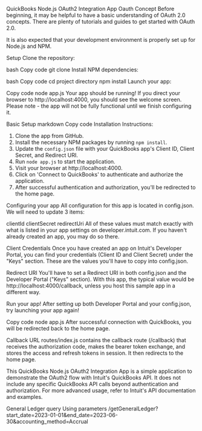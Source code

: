 QuickBooks Node.js OAuth2 Integration App
Oauth Concept
Before beginning, it may be helpful to have a basic understanding of OAuth 2.0 concepts. There are plenty of tutorials and guides to get started with OAuth 2.0.

It is also expected that your development environment is properly set up for Node.js and NPM.

Setup
Clone the repository:

bash
Copy code
git clone <your-repository-url>
Install NPM dependencies:

bash
Copy code
cd project directory
npm install
Launch your app:

Copy code
node app.js
Your app should be running! If you direct your browser to http://localhost:4000, you should see the welcome screen. Please note - the app will not be fully functional until we finish configuring it.

Basic Setup
markdown
Copy code
Installation Instructions:

1. Clone the app from GitHub.
2. Install the necessary NPM packages by running `npm install`.
3. Update the `config.json` file with your QuickBooks app's Client ID, Client Secret, and Redirect URI.
4. Run `node app.js` to start the application.
5. Visit your browser at http://localhost:4000.
6. Click on 'Connect to QuickBooks' to authenticate and authorize the application.
7. After successful authentication and authorization, you'll be redirected to the home page.

Configuring your app
All configuration for this app is located in config.json. We will need to update 3 items:

clientId
clientSecret
redirectUri
All of these values must match exactly with what is listed in your app settings on developer.intuit.com. If you haven't already created an app, you may do so there.

Client Credentials
Once you have created an app on Intuit's Developer Portal, you can find your credentials (Client ID and Client Secret) under the "Keys" section. These are the values you'll have to copy into config.json.

Redirect URI
You'll have to set a Redirect URI in both config.json and the Developer Portal ("Keys" section). With this app, the typical value would be http://localhost:4000/callback, unless you host this sample app in a different way.

Run your app!
After setting up both Developer Portal and your config.json, try launching your app again!

Copy code
node app.js
After successful connection with QuickBooks, you will be redirected back to the home page.

Callback URL
routes/index.js contains the callback route (/callback) that receives the authorization code, makes the bearer token exchange, and stores the access and refresh tokens in session. It then redirects to the home page.

This QuickBooks Node.js OAuth2 Integration App is a simple application to demonstrate the OAuth2 flow with Intuit's QuickBooks API. It does not include any specific QuickBooks API calls beyond authentication and authorization. For more advanced usage, refer to Intuit's API documentation and examples.


General Ledger query
Using parameters
/getGeneralLedger?start_date=2023-01-01&end_date=2023-06-30&accounting_method=Accrual